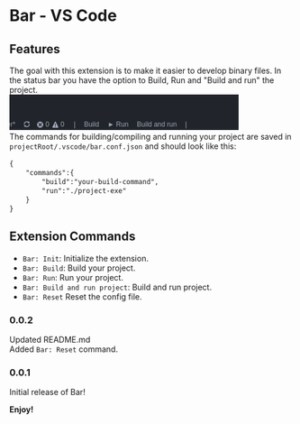 # Bar - VS Code

## Features
The goal with this extension is to make it easier to develop binary files. In the status bar you have the option to Build, Run and "Build and run" the project.  
![staus bar buttons](images/status_bar.png)  
The commands for building/compiling and running your project are saved in `projectRoot/.vscode/bar.conf.json` and should look like this:
```
{
    "commands":{
        "build":"your-build-command",
        "run":"./project-exe"
    }
}
```

## Extension Commands
* `Bar: Init`: Initialize the extension.
* `Bar: Build`: Build your project.
* `Bar: Run`: Run your project.
* `Bar: Build and run project`: Build and run project.
* `Bar: Reset` Reset the config file.

### 0.0.2
Updated README.md  
Added `Bar: Reset` command.

### 0.0.1
Initial release of Bar!

**Enjoy!**
